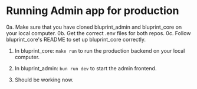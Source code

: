# Running Admin app for production


0a. Make sure that you have cloned bluprint_admin and bluprint_core on your local computer.
0b. Get the correct .env files for both repos. 
0c. Follow bluprint_core's README to set up bluprint_core correctly.

1. In bluprint_core: `make run` to run the production backend on your local computer.

2. In bluprint_admin: `bun run dev` to start the admin frontend.

3. Should be working now.